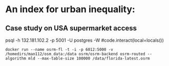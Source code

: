 # An index for urban inequality:
## Case study on USA supermarket access


psql -h 132.181.102.2 -p 5001 -U postgres -W
#code.interact(local=locals())


`docker run --name osrm-fl -t -i -p 6012:5000 -v /homedirs/man112/osm_data:/data osrm/osrm-backend osrm-routed --algorithm mld --max-table-size 100000 /data/florida-latest.osrm`
